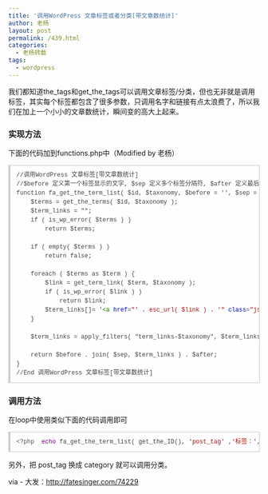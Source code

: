 ```yaml
---
title: '调用WordPress 文章标签或者分类[带文章数统计]'
author: 老杨
layout: post
permalink: /439.html
categories:
  - 老杨转载
tags:
  - wordpress
---
```

我们都知道the\_tags和get\_the_tags可以调用文章标签/分类，但也无非就是调用标签，其实每个标签都包含了很多参数，只调用名字和链接有点太浪费了，所以我们在加上一个小小的文章数统计，瞬间变的高大上起来。  


### 实现方法

下面的代码加到functions.php中（Modified by 老杨）

<pre style="margin:15px 0;font:100 12px/18px monaco, andale mono, courier new;padding:10px 12px;border:#ccc 1px solid;border-left-width:4px;background-color:#fefefe;box-shadow:0 0 4px #eee;word-break:break-all;word-wrap:break-word;color:#444">//调用WordPress 文章标签[带文章数统计]<br />//$before 定义第一个标签显示的文字, $sep 定义多个标签分隔符, $after 定义最后一个标签后显示的内容<br />function fa_get_the_term_list( $id, $taxonomy, $before = '', $sep = '', $after = '') {<br />    $terms = get_the_terms( $id, $taxonomy );<br />    $term_links = "";<br />    if ( is_wp_error( $terms ) )<br />        return $terms;<br /><br />    if ( empty( $terms ) )<br />        return false;<br /><br />    foreach ( $terms as $term ) {<br />        $link = get_term_link( $term, $taxonomy );<br />        if ( is_wp_error( $link ) )<br />            return $link;<br />        $term_links[]= '<span style="color:#170">&lt;a</span> <span style="color:#00c">href</span>=<span style="color:#a11">"' . esc_url( $link ) . '"</span> <span style="color:#00c">class</span>=<span style="color:#a11">"js-loaded post-keyword"</span> <span style="color:#00c">data-title</span>=<span style="color:#a11">"' . $term-&gt;name . '"</span> <span style="color:#00c">data-type</span>=<span style="color:#a11">"'. $taxonomy .'"</span> <span style="color:#00c">data-term-id</span>=<span style="color:#a11">"' . $term-&gt;term_id . '"</span><span style="color:#170">&gt;</span>' . $term-&gt;name . '<span style="color:#170">&lt;sup</span><span style="color:#170">&gt;</span>['. $term-&gt;count .']<span style="color:#170">&lt;/sup</span><span style="color:#170">&gt;</span><span style="color:#170">&lt;/a</span><span style="color:#170">&gt;</span>';<br />    }<br /><br />    $term_links = apply_filters( "term_links-$taxonomy", $term_links );<br /><br />    return $before . join( $sep, $term_links ) . $after;<br />}<br />//End 调用WordPress 文章标签[带文章数统计]</pre>

### 调用方法

在loop中使用类似下面的代码调用即可

<pre style="margin:15px 0;font:100 12px/18px monaco, andale mono, courier new;padding:10px 12px;border:#ccc 1px solid;border-left-width:4px;background-color:#fefefe;box-shadow:0 0 4px #eee;word-break:break-all;word-wrap:break-word;color:#444"><span style="color:#555">&lt;?php</span>  <span style="color:#708">echo</span> <span style="color:#@cm-word">fa_get_the_term_list</span>( <span style="color:#@cm-word">get_the_ID</span>(), <span style="color:#a11">'post_tag'</span> ,<span style="color:#a11">'标签：'</span>,<span style="color:#a11">'、'</span>,<span style="color:#a11">''</span>);  <span style="color:#a50">//文章标签[带文章数统计]   ?&gt;</span></pre>

另外，把 post_tag 换成 category 就可以调用分类。

via - 大发：http://fatesinger.com/74229
